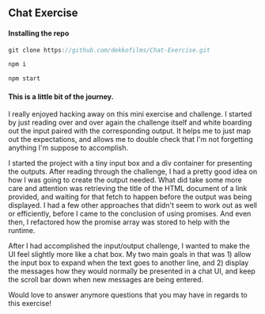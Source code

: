 ## Chat Exercise

#### Installing the repo

```js
git clone https://github.com/dekkofilms/Chat-Exercise.git

npm i

npm start
```

#### This is a little bit of the journey.

I really enjoyed hacking away on this mini exercise and challenge. I started by just reading over and over again the challenge itself and white boarding out the input paired with the corresponding output. It helps me to just map out the expectations, and allows me to double check that I'm not forgetting anything I'm suppose to accomplish.

I started the project with a tiny input box and a div container for presenting the outputs. After reading through the challenge, I had a pretty good idea on how I was going to create the output needed. What did take some more care and attention was retrieving the title of the HTML document of a link provided, and waiting for that fetch to happen before the output was being displayed. I had a few other approaches that didn't seem to work out as well or efficiently, before I came to the conclusion of using promises. And even then, I refactored how the promise array was stored to help with the runtime.

After I had accomplished the input/output challenge, I wanted to make the UI feel slightly more like a chat box. My two main goals in that was 1) allow the input box to expand when the text goes to another line, and 2) display the messages how they would normally be presented in a chat UI, and keep the scroll bar down when new messages are being entered.

Would love to answer anymore questions that you may have in regards to this exercise!
